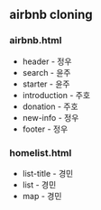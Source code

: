 ## airbnb cloning

### airbnb.html  

- header - 정우
- search - 윤주
- starter - 윤주
- introduction - 주호
- donation - 주호
- new-info - 정우
- footer - 정우

### homelist.html

- list-title - 경민
- list - 경민
- map - 경민